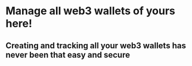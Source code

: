 # Manage all web3 wallets of yours here!
## Creating and tracking all your web3 wallets has never been that easy and secure
